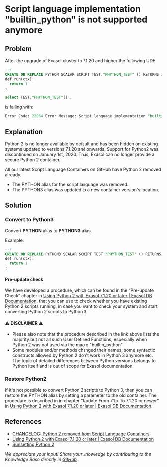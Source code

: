 # Script language implementation "builtin_python" is not supported anymore

## Problem

After the upgrade of Exasol cluster to 7.1.20 and higher the following UDF 

```SQL
--/
CREATE OR REPLACE PYTHON SCALAR SCRIPT TEST."PHYTHON_TEST" () RETURNS INT AS
def run(ctx):
  return 1
;

select TEST."PHYTHON_TEST"() ;
```
is failing with:

```SQL
Error Code: 22064 Error Message: Script language implementation "builtin_python" is not supported anymore. Please consider switching to Python3. If this is not possible at all, please contact Exasol support." caught in script "Schema_1"."Script_1" at line 137 (Session: 1835276087831811338), SQLSTATE [43000]
```

## Explanation

Python 2 is no longer available by default and has been hidden on existing systems updated to versions 7.1.20 and onwards. Support for Python2 was discontinued on January 1st, 2020. Thus, Exasol can no longer provide a secure Python 2 container.

All our latest Script Language Containers on GitHub have Python 2 removed already.

* The PYTHON alias for the script language was removed.
* The PYTHON3 alias was updated to a new container version's location.

## Solution

### Convert to Python3

Convert **PYTHON** alias to **PYTHON3** alias.

Example:

```SQL
--/
CREATE OR REPLACE PYTHON3 SCALAR SCRIPT TEST."PHYTHON_TEST" () RETURNS INT AS
def run(ctx):
  return 1
;
```

#### Pre-update check

We have developed a procedure, which can be found in the “Pre-update Check” chapter in  [Using Python 2 with Exasol 7.1.20 or later | Exasol DB Documentation](https://docs.exasol.com/db/7.1/database_concepts/udf_scripts/python2_extended_use.htm#UpdateFrom71xTo7120ornewer), that you can use to check whether you have existing Python 2 scripts running, in case you want to check your system and start converting Python 2 scripts to Python 3.

#### ⚠ DISCLAIMER ⚠

* Please also note that the procedure described in the link above lists the majority but not all such User Defined Functions, especially when Python 2 was not used via the macro "builtin_python".
* Some modules and/or methods changed their names, some syntactic constructs allowed by Python 2 don't work in Python 3 anymore etc. The topic of detailed differences between Python versions belongs to Python itself and is out of scope for Exasol documentation.

### Restore Python2

If it's not possible to convert Python 2 scripts to Python 3, then you can restore the PYTHON alias by setting a parameter to the old container. The procedure is described in in chapter “Update From 7.1.x To 7.1.20 or newer” in [Using Python 2 with Exasol 7.1.20 or later | Exasol DB Documentation](https://docs.exasol.com/db/7.1/database_concepts/udf_scripts/python2_extended_use.htm#UpdateFrom71xTo7120ornewer).

## References

* [CHANGELOG: Python 2 removed from Script Language Containers](https://exasol.my.site.com/s/article/Changelog-content-16903)
* [Using Python 2 with Exasol 7.1.20 or later | Exasol DB Documentation](https://docs.exasol.com/db/7.1/database_concepts/udf_scripts/python2_extended_use.htm#UpdateFrom71xTo7120ornewer)
* [Sunsetting Python 2](https://www.python.org/doc/sunset-python-2/#:~:text=The%20sunset%20date%20has%20now,when%20we%20released%20Python%202.7.)

*We appreciate your input! Share your knowledge by contributing to the Knowledge Base directly in [GitHub](https://github.com/exasol/public-knowledgebase).*
